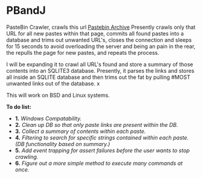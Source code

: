 # PBandJ
PasteBin Crawler, crawls this url [Pastebin Archive](https://www.pastebin.com/archive)
Presently crawls only that URL for all new pastes within that page, commits all found pastes into a database and trims out unwanted URL's, closes the connection and sleeps for 15 seconds to avoid overloading the server and being an pain in the rear, the repulls the page for new pastes, and repeats the process.

I will be expanding it to crawl all URL's found and store a summary of those contents into an SQLITE3 database. Presently, it parses the links and stores all inside an SQLITE database and then trims out the fat by pulling #MOST unwanted links out of the database. x

This will work on BSD and Linux systems.

**To do list:**

- **1.** _Windows Compatability._
- **2.** _Clean up DB so that only paste links are present within the DB._
- **3.** _Collect a summary of contents within each paste._
- **4.** _Filtering to search for specific strings contained within each paste.(DB functionality based on summary.)_
- **5.** _Add event trapping for assert failures before the user wants to stop crawling._
- **6.** _Figure out a more simple method to execute many commands at once._
